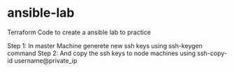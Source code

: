 # ansible-lab
Terraform Code to create a ansible lab to practice

Step 1: In master Machine generete new ssh keys using ssh-keygen command
Step 2: And copy the ssh keys to node machines using ssh-copy-id username@private_ip

